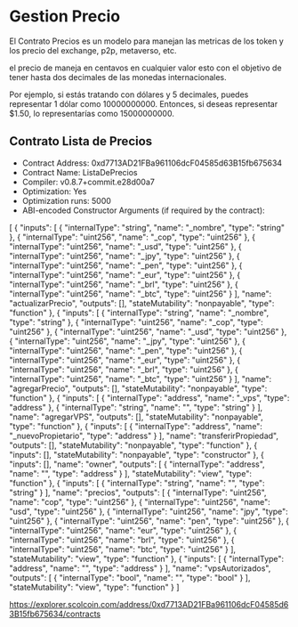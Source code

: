 # Gestion Precio
El Contrato Precios es un modelo para manejan las metricas de los token y los precio del exchange, p2p, metaverso, etc.

el precio de maneja en centavos en cualquier valor esto con el objetivo de tener hasta dos decimales de las monedas internacionales.

Por ejemplo, si estás tratando con dólares y 5 decimales, puedes representar 1 dólar como 10000000000. Entonces, si deseas representar $1.50, lo representarías como 15000000000.

## Contrato Lista de Precios

- Contract Address: 0xd7713AD21FBa961106dcF04585d63B15fb675634
- Contract Name: ListaDePrecios
- Compiler: v0.8.7+commit.e28d00a7
- Optimization: Yes
- Optimization runs: 5000
- ABI-encoded Constructor Arguments (if required by the contract):

[
	{
		"inputs": [
			{
				"internalType": "string",
				"name": "_nombre",
				"type": "string"
			},
			{
				"internalType": "uint256",
				"name": "_cop",
				"type": "uint256"
			},
			{
				"internalType": "uint256",
				"name": "_usd",
				"type": "uint256"
			},
			{
				"internalType": "uint256",
				"name": "_jpy",
				"type": "uint256"
			},
			{
				"internalType": "uint256",
				"name": "_pen",
				"type": "uint256"
			},
			{
				"internalType": "uint256",
				"name": "_eur",
				"type": "uint256"
			},
			{
				"internalType": "uint256",
				"name": "_brl",
				"type": "uint256"
			},
			{
				"internalType": "uint256",
				"name": "_btc",
				"type": "uint256"
			}
		],
		"name": "actualizarPrecio",
		"outputs": [],
		"stateMutability": "nonpayable",
		"type": "function"
	},
	{
		"inputs": [
			{
				"internalType": "string",
				"name": "_nombre",
				"type": "string"
			},
			{
				"internalType": "uint256",
				"name": "_cop",
				"type": "uint256"
			},
			{
				"internalType": "uint256",
				"name": "_usd",
				"type": "uint256"
			},
			{
				"internalType": "uint256",
				"name": "_jpy",
				"type": "uint256"
			},
			{
				"internalType": "uint256",
				"name": "_pen",
				"type": "uint256"
			},
			{
				"internalType": "uint256",
				"name": "_eur",
				"type": "uint256"
			},
			{
				"internalType": "uint256",
				"name": "_brl",
				"type": "uint256"
			},
			{
				"internalType": "uint256",
				"name": "_btc",
				"type": "uint256"
			}
		],
		"name": "agregarPrecio",
		"outputs": [],
		"stateMutability": "nonpayable",
		"type": "function"
	},
	{
		"inputs": [
			{
				"internalType": "address",
				"name": "_vps",
				"type": "address"
			},
			{
				"internalType": "string",
				"name": "",
				"type": "string"
			}
		],
		"name": "agregarVPS",
		"outputs": [],
		"stateMutability": "nonpayable",
		"type": "function"
	},
	{
		"inputs": [
			{
				"internalType": "address",
				"name": "_nuevoPropietario",
				"type": "address"
			}
		],
		"name": "transferirPropiedad",
		"outputs": [],
		"stateMutability": "nonpayable",
		"type": "function"
	},
	{
		"inputs": [],
		"stateMutability": "nonpayable",
		"type": "constructor"
	},
	{
		"inputs": [],
		"name": "owner",
		"outputs": [
			{
				"internalType": "address",
				"name": "",
				"type": "address"
			}
		],
		"stateMutability": "view",
		"type": "function"
	},
	{
		"inputs": [
			{
				"internalType": "string",
				"name": "",
				"type": "string"
			}
		],
		"name": "precios",
		"outputs": [
			{
				"internalType": "uint256",
				"name": "cop",
				"type": "uint256"
			},
			{
				"internalType": "uint256",
				"name": "usd",
				"type": "uint256"
			},
			{
				"internalType": "uint256",
				"name": "jpy",
				"type": "uint256"
			},
			{
				"internalType": "uint256",
				"name": "pen",
				"type": "uint256"
			},
			{
				"internalType": "uint256",
				"name": "eur",
				"type": "uint256"
			},
			{
				"internalType": "uint256",
				"name": "brl",
				"type": "uint256"
			},
			{
				"internalType": "uint256",
				"name": "btc",
				"type": "uint256"
			}
		],
		"stateMutability": "view",
		"type": "function"
	},
	{
		"inputs": [
			{
				"internalType": "address",
				"name": "",
				"type": "address"
			}
		],
		"name": "vpsAutorizados",
		"outputs": [
			{
				"internalType": "bool",
				"name": "",
				"type": "bool"
			}
		],
		"stateMutability": "view",
		"type": "function"
	}
]

https://explorer.scolcoin.com/address/0xd7713AD21FBa961106dcF04585d63B15fb675634/contracts

